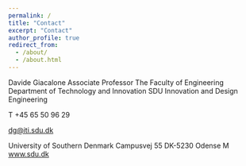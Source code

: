 ```yaml
---
permalink: /
title: "Contact"
excerpt: "Contact"
author_profile: true
redirect_from: 
  - /about/
  - /about.html
---
```


Davide Giacalone
Associate Professor
The Faculty of Engineering
Department of Technology and Innovation 
SDU Innovation and Design Engineering


T	+45 65 50 96 29

dg@iti.sdu.dk


University of Southern Denmark
Campusvej 55
DK-5230 Odense M
www.sdu.dk




